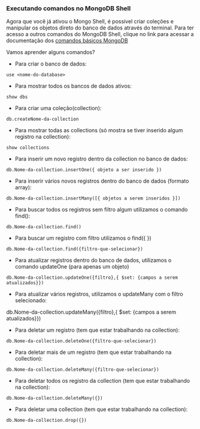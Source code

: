 ### Executando comandos no MongoDB Shell

Agora que você já ativou o Mongo Shell, é possível criar coleções e manipular os objetos direto do banco de dados através do terminal. 
Para ter acesso a outros comandos do MongoDB Shell, clique no link para acessar a documentação dos [comandos básicos MongoDB](https://www.mongodb.com/docs/manual/crud/)


Vamos aprender alguns comandos?

- Para criar o banco de dados:
```
use <nome-do-database>
```

- Para mostrar todos os bancos de dados ativos:
``` 
show dbs
```

- Para criar uma coleção(collection):
```
db.createNome-da-collection
```


- Para mostrar todas as collections (só mostra se tiver inserido algum registro na collection):
```
show collections 
```

- Para inserir um novo registro dentro da collection no banco de dados:
```
db.Nome-da-collection.insertOne({ objeto a ser inserido })
```

- Para inserir vários novos registros dentro do banco de dados (formato array):
```
db.Nome-da-collection.insertMany([{ objetos a serem inseridos }])
```

- Para buscar todos os registros sem filtro algum utilizamos o comando find():
```
db.Nome-da-collection.find()
```

- Para buscar um registro com filtro utilizamos o find({ })
```
db.Nome-da-collection.find({filtro-que-selecionar})
```

- Para atualizar registros dentro do banco de dados, utilizamos o comando updateOne (para apenas um objeto) 
```
db.Nome-da-collection.updateOne({filtro},{ $set: {campos a serem atualizados}})
```

- Para atualizar vários registros, utilizamos o updateMany com o filtro selecionado:

db.Nome-da-collection.updateMany({filtro},{ $set: {campos a serem atualizados}})

- Para deletar um registro (tem que estar trabalhando na collection):
```
db.Nome-da-collection.deleteOne({filtro-que-selecionar})
```

- Para deletar mais de um registro (tem que estar trabalhando na collection):
```
db.Nome-da-collection.deleteMany({filtro-que-selecionar})
```

- Para deletar todos os registro da collection (tem que estar trabalhando na collection):
```
db.Nome-da-collection.deleteMany({})
```

- Para deletar uma collection (tem que estar trabalhando na collection):
```
db.Nome-da-collection.drop({})
```